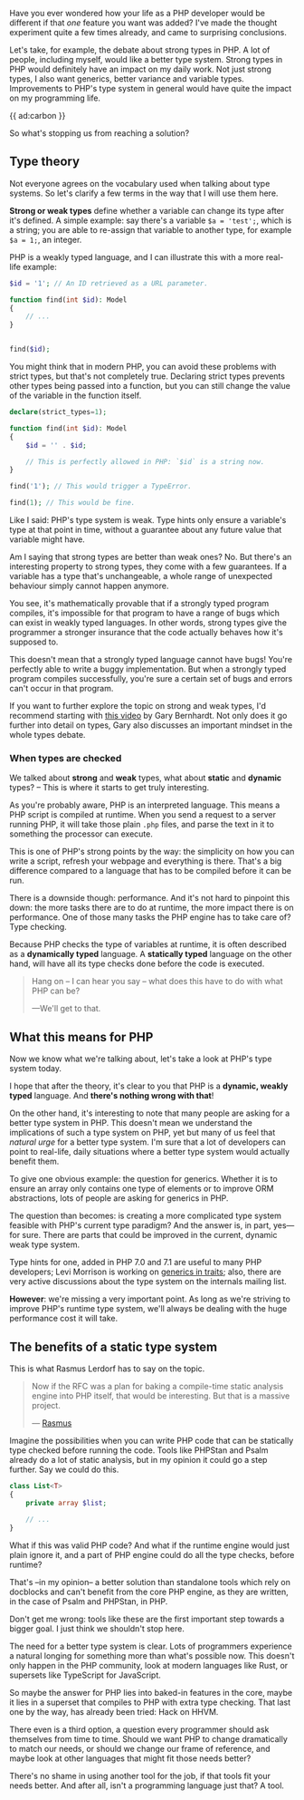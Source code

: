 Have you ever wondered how your life as a PHP developer would be different 
if that *one* feature you want was added?
I've made the thought experiment quite a few times already, and came to surprising conclusions.

Let's take, for example, the debate about strong types in PHP. 
A lot of people, including myself, would like a better type system. 
Strong types in PHP would definitely have an impact on my daily work. 
Not just strong types, I also want generics, better variance and variable types. 
Improvements to PHP's type system in general would have quite the impact on my programming life.

{{ ad:carbon }}

So what's stopping us from reaching a solution?

## Type theory
 
Not everyone agrees on the vocabulary used when talking about type systems. 
So let's clarify a few terms in the way that I will use them here.

**Strong or weak types** define whether a variable can change its type after it's defined. 
A simple example: say there's a variable `$a = 'test';`, which is a string;
you are able to re-assign that variable to another type, for example `$a = 1;`, an integer.

PHP is a weakly typed language, and I can illustrate this with a more real-life example:

```php
$id = '1'; // An ID retrieved as a URL parameter.

function find(int $id): Model
{
    // ...
}


find($id);
```

You might think that in modern PHP, you can avoid these problems with strict types, but that's not completely true. 
Declaring strict types prevents other types being passed into a function, 
but you can still change the value of the variable in the function itself.

```php
declare(strict_types=1);

function find(int $id): Model
{
    $id = '' . $id;

    // This is perfectly allowed in PHP: `$id` is a string now.
}

find('1'); // This would trigger a TypeError.

find(1); // This would be fine.
```

Like I said: PHP's type system is weak. 
Type hints only ensure a variable's type at that point in time, 
without a guarantee about any future value that variable might have.

Am I saying that strong types are better than weak ones? No. 
But there's an interesting property to strong types, they come with a few guarantees.
If a variable has a type that's unchangeable, a whole range of unexpected behaviour simply cannot happen anymore.

You see, it's mathematically provable that if a strongly typed program compiles,
it's impossible for that program to have a range of bugs which can exist in weakly typed languages.
In other words, strong types give the programmer a stronger insurance that the code actually behaves how it's supposed to.

This doesn't mean that a strongly typed language cannot have bugs! 
You're perfectly able to write a buggy implementation.
But when a strongly typed program compiles successfully, 
you're sure a certain set of bugs and errors can't occur in that program.

If you want to further explore the topic on strong and weak types,
I'd recommend starting with [this video](*https://www.destroyallsoftware.com/talks/ideology) by Gary Bernhardt.
Not only does it go further into detail on types, 
Gary also discusses an important mindset in the whole types debate. 

### When types are checked

We talked about **strong** and **weak** types, what about **static** and **dynamic** types? 
– This is where it starts to get truly interesting. 

As you're probably aware, PHP is an interpreted language.
This means a PHP script is compiled at runtime. 
When you send a request to a server running PHP, 
it will take those plain `.php` files, and parse the text in it to something the processor can execute.
  
This is one of PHP's strong points by the way: the simplicity on how you can write a script, 
refresh your webpage and everything is there. 
That's a big difference compared to a language that has to be compiled before it can be run. 

There is a downside though: performance.
And it's not hard to pinpoint this down: the more tasks there are to do at runtime, 
the more impact there is on performance. 
One of those many tasks the PHP engine has to take care of? Type checking.

Because PHP checks the type of variables at runtime, 
it is often described as a **dynamically typed** language.
A **statically typed** language on the other hand, 
will have all its type checks done before the code is executed.

> Hang on – I can hear you say – what does this have to do with what PHP can be?
>
> —We'll get to that.

## What this means for PHP

Now we know what we're talking about, let's take a look at PHP's type system today.

I hope that after the theory, it's clear to you that PHP is a **dynamic, weakly typed** language. 
And **there's nothing wrong with that**!

On the other hand, it's interesting to note that many people are asking for a better type system in PHP.
This doesn't mean we understand the implications of such a type system on PHP,
yet but many of us feel that *natural urge* for a better type system.
I'm sure that a lot of developers can point to real-life, 
daily situations where a better type system would actually benefit them.

To give one obvious example: the question for generics. 
Whether it is to ensure an array only contains one type of elements 
or to improve ORM abstractions, lots of people are asking for generics in PHP.

The question than becomes: is creating a more complicated type system feasible with PHP's current type paradigm? 
And the answer is, in part, yes—for sure. 
There are parts that could be improved in the current, dynamic weak type system.

Type hints for one, added in PHP 7.0 and 7.1 are useful to many PHP developers;
Levi Morrison is working on [generics in traits](*https://github.com/morrisonlevi/php-src/tree/generic_traits);
also, there are very active discussions about the type system on the internals mailing list.

**However**: we're missing a very important point.
As long as we're striving to improve PHP's runtime type system, 
we'll always be dealing with the huge performance cost it will take.

## The benefits of a static type system

This is what Rasmus Lerdorf has to say on the topic.

> Now if the RFC was a plan for baking a compile-time static analysis engine 
> into PHP itself, that would be interesting. But that is a massive project.
>
> — [Rasmus](*https://externals.io/message/101477#101592)

Imagine the possibilities when you can write PHP code that can be statically type checked 
before running the code. Tools like PHPStan and Psalm already do a lot of static analysis, 
but in my opinion it could go a step further. Say we could do this.

```php
class List<T>
{
    private array $list;
    
    // ...
}
```

What if this was valid PHP code? 
And what if the runtime engine would just plain ignore it, 
and a part of PHP engine could do all the type checks, before runtime?

That's –in my opinion– a better solution than standalone tools which rely on docblocks
and can't benefit from the core PHP engine, as they are written, in the case of Psalm and PHPStan, in PHP.

Don't get me wrong: tools like these are the first important step 
towards a bigger goal. I just think we shouldn't stop here. 

The need for a better type system is clear.
Lots of programmers experience a natural longing for something more than what's possible now.
This doesn't only happen in the PHP community, look at modern languages like Rust, 
or supersets like TypeScript for JavaScript. 

So maybe the answer for PHP lies into baked-in features in the core, 
maybe it lies in a superset that compiles to PHP with extra type checking.
That last one by the way, has already been tried: Hack on HHVM. 

There even is a third option, a question every programmer should ask themselves from time to time.
Should we want PHP to change dramatically to match our needs, 
or should we change our frame of reference, and maybe look at other languages that might fit those needs better?

There's no shame in using another tool for the job, if that tools fit your needs better.
And after all, isn't a programming language just that? A tool.
